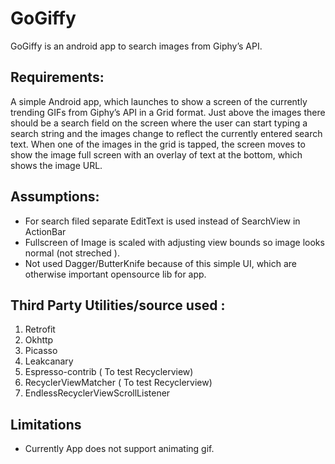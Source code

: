 GoGiffy
===========
GoGiffy is an android app to search images from Giphy’s API.


## Requirements:
A simple Android app, which launches to show a screen of the currently trending GIFs from Giphy’s API in a Grid format.
Just above the images there should be a search field on the screen where the user can start typing a search string and the images change to reflect the currently entered search text.
When one of the images in the grid is tapped, the screen moves to show the image full screen with an overlay of text at the bottom, which shows the image URL.


## Assumptions:
- For search filed separate EditText is used instead of SearchView in ActionBar
- Fullscreen of Image is scaled with adjusting view bounds so image looks normal (not streched ).
- Not used Dagger/ButterKnife because of this simple UI, which are otherwise important opensource lib for app.

## Third Party Utilities/source used :

 1. Retrofit
 2. Okhttp
 3. Picasso
 4. Leakcanary
 5. Espresso-contrib    ( To test Recyclerview)
 6. RecyclerViewMatcher ( To test Recyclerview)
 7. EndlessRecyclerViewScrollListener

## Limitations
-  Currently App does not support animating gif.
